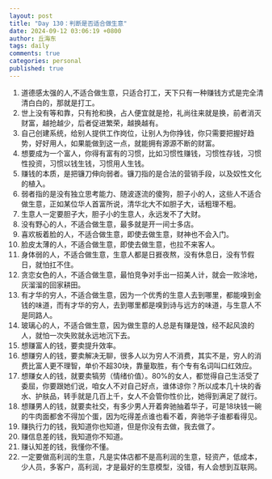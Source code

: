 ```yaml
---
layout: post
title: "Day 130：判断是否适合做生意"
date: 2024-09-12 03:06:19 +0800
author: 丘海东 
tags: daily
comments: true
categories: personal
published: true
---
```

1. 道德感太强的人,不适合做生意，只适合打工，天下只有一种赚钱方式是完全清清白白的，那就是打工。  
2. 世上没有等和靠，只有抢和换，占人便宜就是抢，礼尚往来就是换，前者消灭财富，越抢越少，后者促进繁荣，越换越有。  
3. 自己创建系统，给别人提供工作岗位，让别人为你挣钱，你只需要把握好趋势，好好用人，如果能做到这一点，就能拥有源源不断的财富。  
4. 想要成为一个富人，你得有富有的习惯，比如习惯性赚钱，习惯性存钱，习惯性投资，习惯以钱生钱，习惯用人生钱。  
5. 赚钱的本质，是把镰刀伸向弱者。镰刀指的是合法的营销手段，以及奴性文化的植入。  
6. 弱者指的是没有独立思考能力、随波逐流的傻狗，胆子小的人，这些人不适合做生意，正如某位华人首富所说，清华北大不如胆子大，话粗理不粗。  
7. 生意人一定要胆子大，胆子小的生意人，永远发不了大财。  
8. 没有野心的人，不适合做生意，最多就是开一间士多店。  
9. 喜欢板着脸的人，不适合做生意，即使去做生意，财神也不会入门。  
10. 脸皮太薄的人，不适合做生意，即使去做生意，也拉不来客人。  
11. 身体弱的人，不适合做生意，生意人都是日捱夜熬，没有休息日，没有节假日，就怕扛不住。  
12. 贪恋女色的人，不适合做生意，最怕竞争对手出一招美人计，就会一败涂地，灰溜溜的回家耕田。  
13. 有才华的穷人，不适合做生意，因为一个优秀的生意人去到哪里，都能嗅到金钱的味道，而有才华的穷人，去到哪里都是嗅到诗与远方的味道，与生意人不是同路人。  
14. 玻璃心的人，不适合做生意，因为做生意的人总是有赚是蚀，经不起风浪的人，就怕一次失败就永远地沉下去。  
15. 想赚富人的钱，要卖提升效率。  
16. 想赚穷人的钱，要卖解决无聊，很多人以为穷人不消费，其实不是，穷人的消费比富人更不理智，单价不超30块，靠量取胜，有个专有名词叫口红效应。  
17. 想赚女人的钱，就要卖犒劳（情绪价值）。80%的女人，都觉得自己生活受了委屈，你要跟她们说，咱女人不对自己好点，谁体谅你？所以成本几十块的香水、护肤品，转手就是几百上千，女人不会管你性价比，她得到满足了就行。  
18. 想赚男人的钱，就要卖社交，有多少男人开着奔驰抽着华子，可是18块钱一碗的牛肉面都舍不得加个蛋，因为吃得差点谁也看不着，奔驰华子谁都看得见。  
19. 赚执行力的钱，我知道你也知道，但是你没有去做，我去做了。  
20. 赚信息差的钱，我知道你不知道。  
21. 赚认知差的钱，我懂你不懂。  
22. 一定要做高利润的生意，凡是实体店都不是高利润的生意，轻资产，低成本，少人员，多客户，高利润，才是最好的生意模型，没错，有人会想到互联网。
